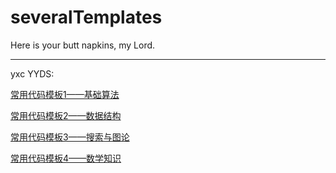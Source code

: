 # severalTemplates
Here is your butt napkins, my Lord.

---
yxc YYDS:

[常用代码模板1——基础算法](https://www.acwing.com/blog/content/277/)

[常用代码模板2——数据结构](https://www.acwing.com/blog/content/404/)

[常用代码模板3——搜索与图论](https://www.acwing.com/blog/content/405/)

[常用代码模板4——数学知识](https://www.acwing.com/blog/content/406/)